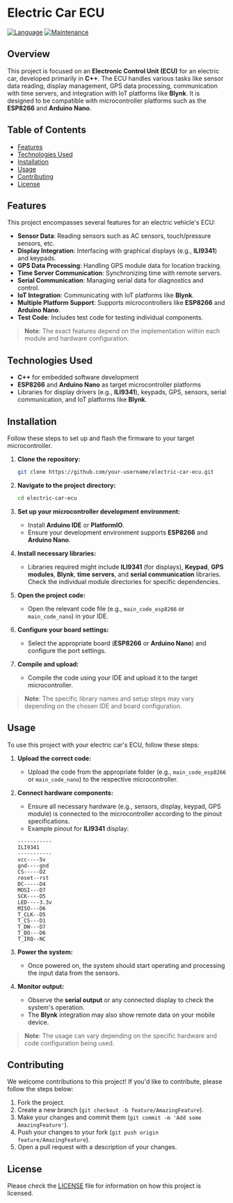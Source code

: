 # Electric Car ECU

[![Language](https://img.shields.io/badge/Language-C%2B%2B-yellow.svg?style=for-the-badge)](https://en.wikipedia.org/wiki/Programming_language)
[![Maintenance](https://img.shields.io/badge/Maintained%3F-yes-green.svg?style=for-the-badge)](https://github.com/USER/REPO/graphs/commit-activity)

## Overview

This project is focused on an **Electronic Control Unit (ECU)** for an electric car, developed primarily in **C++**. The ECU handles various tasks like sensor data reading, display management, GPS data processing, communication with time servers, and integration with IoT platforms like **Blynk**. It is designed to be compatible with microcontroller platforms such as the **ESP8266** and **Arduino Nano**.

## Table of Contents

- [Features](#features)
- [Technologies Used](#technologies-used)
- [Installation](#installation)
- [Usage](#usage)
- [Contributing](#contributing)
- [License](#license)

## Features

This project encompasses several features for an electric vehicle's ECU:

- **Sensor Data**: Reading sensors such as AC sensors, touch/pressure sensors, etc.
- **Display Integration**: Interfacing with graphical displays (e.g., **ILI9341**) and keypads.
- **GPS Data Processing**: Handling GPS module data for location tracking.
- **Time Server Communication**: Synchronizing time with remote servers.
- **Serial Communication**: Managing serial data for diagnostics and control.
- **IoT Integration**: Communicating with IoT platforms like **Blynk**.
- **Multiple Platform Support**: Supports microcontrollers like **ESP8266** and **Arduino Nano**.
- **Test Code**: Includes test code for testing individual components.

> **Note**: The exact features depend on the implementation within each module and hardware configuration.

## Technologies Used

- **C++** for embedded software development
- **ESP8266** and **Arduino Nano** as target microcontroller platforms
- Libraries for display drivers (e.g., **ILI9341**), keypads, GPS, sensors, serial communication, and IoT platforms like **Blynk**.

## Installation

Follow these steps to set up and flash the firmware to your target microcontroller.

1. **Clone the repository:**
    ```bash
    git clone https://github.com/your-username/electric-car-ecu.git
    ```

2. **Navigate to the project directory:**
    ```bash
    cd electric-car-ecu
    ```

3. **Set up your microcontroller development environment:**
    - Install **Arduino IDE** or **PlatformIO**.
    - Ensure your development environment supports **ESP8266** and **Arduino Nano**.

4. **Install necessary libraries:**
    - Libraries required might include **ILI9341** (for displays), **Keypad**, **GPS modules**, **Blynk**, **time servers**, and **serial communication** libraries. Check the individual module directories for specific dependencies.

5. **Open the project code:**
    - Open the relevant code file (e.g., `main_code_esp8266` or `main_code_nano`) in your IDE.

6. **Configure your board settings:**
    - Select the appropriate board (**ESP8266** or **Arduino Nano**) and configure the port settings.

7. **Compile and upload:**
    - Compile the code using your IDE and upload it to the target microcontroller.

> **Note**: The specific library names and setup steps may vary depending on the chosen IDE and board configuration.

## Usage

To use this project with your electric car's ECU, follow these steps:

1. **Upload the correct code:**
    - Upload the code from the appropriate folder (e.g., `main_code_esp8266` or `main_code_nano`) to the respective microcontroller.

2. **Connect hardware components:**
    - Ensure all necessary hardware (e.g., sensors, display, keypad, GPS module) is connected to the microcontroller according to the pinout specifications.
    - Example pinout for **ILI9341** display:
    ```text
    -----------
    ILI9341
    -----------
    vcc----5v
    gnd----gnd
    CS-----D2
    reset--rst
    DC-----D4
    MOSI---D7
    SCK----D5
    LED----3.3v
    MISO---D6
    T_CLK--D5
    T_CS---D1
    T_DW---D7
    T_DO---D6
    T_IRQ--NC
    ```

3. **Power the system:**
    - Once powered on, the system should start operating and processing the input data from the sensors.

4. **Monitor output:**
    - Observe the **serial output** or any connected display to check the system's operation.
    - The **Blynk** integration may also show remote data on your mobile device.

> **Note**: The usage can vary depending on the specific hardware and code configuration being used.

## Contributing

We welcome contributions to this project! If you'd like to contribute, please follow the steps below:

1. Fork the project.
2. Create a new branch (`git checkout -b feature/AmazingFeature`).
3. Make your changes and commit them (`git commit -m 'Add some AmazingFeature'`).
4. Push your changes to your fork (`git push origin feature/AmazingFeature`).
5. Open a pull request with a description of your changes.

## License

Please check the [LICENSE](LICENSE) file for information on how this project is licensed.

